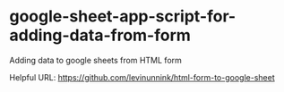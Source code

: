 # google-sheet-app-script-for-adding-data-from-form
Adding data to google sheets from HTML form

Helpful URL: https://github.com/levinunnink/html-form-to-google-sheet
